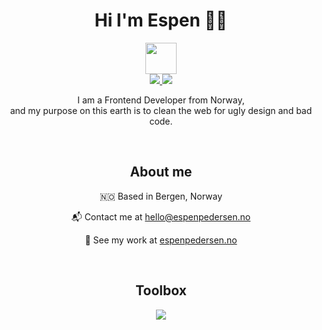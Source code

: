 <div align="center">
  <h1>Hi I'm Espen 👋🏼 </h1>
  
  <img src="https://media.giphy.com/media/WFZvB7VIXBgiz3oDXE/giphy.gif" width="50">
  
  <div>
    <a href="https://www.linkedin.com/in/espen-holm-pedersen-0a36a315a/">
      <img src="https://img.shields.io/badge/LinkedIn-blue?logo=linkedin&logoColor=white">
    </a>
    <a href="mailto:hello@espenpedersen.no">
      <img src="https://img.shields.io/badge/Contact Me-red">
    </a>
  </div>
  
  <p>I am a Frontend Developer from Norway, </br> and my purpose on this earth is to clean the web for ugly design and bad code.</p>
  
  &nbsp;
  
  <h2>About me</h2>
    
  <p>🇳🇴 Based in Bergen, Norway</p>
  <p>📬 Contact me at <a href="mailto:hello@espenpedersen.no">hello@espenpedersen.no</a></p>
  <p>🎯 See my work at <a href="https://www.espenpedersen.no">espenpedersen.no</a></p>
  
  &nbsp;
  
  <h2>Toolbox</h2>
    
  <img src="https://skillicons.dev/icons?i=js,html,css,bootstrap,figma,git,mongodb,mysql,netlify,nodejs,php,postman,react,sass,tailwind,vite,webpack,wordpress&perline=9">
  
</div>

